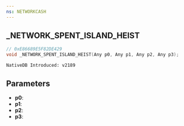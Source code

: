 ```yaml
---
ns: NETWORKCASH
---
```

## _NETWORK_SPENT_ISLAND_HEIST

```c
// 0xE86689E5F82DE429
void _NETWORK_SPENT_ISLAND_HEIST(Any p0, Any p1, Any p2, Any p3);
```

```
NativeDB Introduced: v2189
```

## Parameters
* **p0**:
* **p1**:
* **p2**:
* **p3**:
